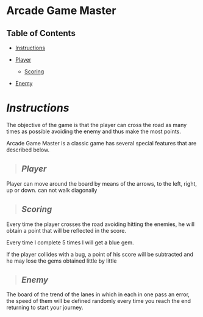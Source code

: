# Arcade Game Master

## Table of Contents

* [Instructions](#instructions)

* [Player](#player)
    - [Scoring](#scoring)

* [Enemy](#enemy)

# **_Instructions_**

The objective of the game is that the player can cross the road as many times as possible avoiding the enemy and thus make the most points.

Arcade Game Master is a classic game has several special features that are described below.


> ## _Player_
Player can move around the board by means of the arrows, to the left, right, up or down. can not walk diagonally

> ## _Scoring_
Every time the player crosses the road avoiding hitting the enemies, he will obtain a point that will be reflected in the score.

Every time I complete 5 times I will get a blue gem.

If the player collides with a bug, a point of his score will be subtracted and he may lose the gems obtained little by little

> ## _Enemy_
The board of the trend of the lanes in which in each in one pass an error, the speed of them will be defined randomly every time you reach the end returning to start your journey.
